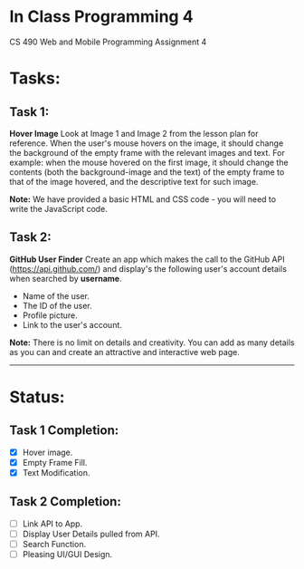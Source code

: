 # In Class Programming 4
CS 490 Web and Mobile Programming Assignment 4

# Tasks:
## Task 1:
**Hover Image** Look at Image 1 and Image 2 from the lesson plan for reference. When the user's mouse hovers 
on the image, it should change the background of the empty frame with the relevant images and text.
For example: when the mouse hovered on the first image, it should change the contents (both the
background-image and the text) of the empty frame to that of the image hovered, and the descriptive
text for such image. 

 **Note:** We have provided a basic HTML and CSS code - you will need to write the JavaScript code.
 
 ## Task 2:
 **GitHub User Finder** Create an app which makes the call to the GitHub API (https://api.github.com/) and display's the following user's
 account details when searched by **username**. 
 * Name of the user.
 * The ID of the user.
 * Profile picture.
 * Link to the user's account.
 
 **Note:** There is no limit on details and creativity. You can add as many details as you can and 
 create an attractive and interactive web page.
 
 ---
 # Status:
 ## Task 1 Completion:
 - [x] Hover image.
 - [x] Empty Frame Fill.
 - [x] Text Modification.
 
 ## Task 2 Completion:
 - [ ] Link API to App.
 - [ ] Display User Details pulled from API.
 - [ ] Search Function.
 - [ ] Pleasing UI/GUI Design.
